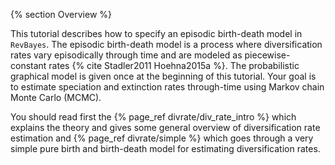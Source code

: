{% section Overview %}

This tutorial describes how to specify an episodic birth-death model in `RevBayes`.
The episodic birth-death model is a process where diversification rates vary episodically through time 
and are modeled as piecewise-constant rates {% cite Stadler2011 Hoehna2015a %}.
The probabilistic graphical model is given once at the beginning of this tutorial.
Your goal is to estimate speciation and extinction rates through-time using 
Markov chain Monte Carlo (MCMC).

You should read first the {% page_ref divrate/div_rate_intro %}
which explains the theory and gives some general overview of diversification rate estimation 
and {% page_ref divrate/simple %} which goes through a very simple pure birth and birth-death model
for estimating diversification rates.